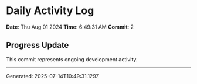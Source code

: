 # Daily Activity Log

**Date**: Thu Aug 01 2024
**Time**: 6:49:31 AM
**Commit**: 2

## Progress Update

This commit represents ongoing development activity.

---
Generated: 2025-07-14T10:49:31.129Z
